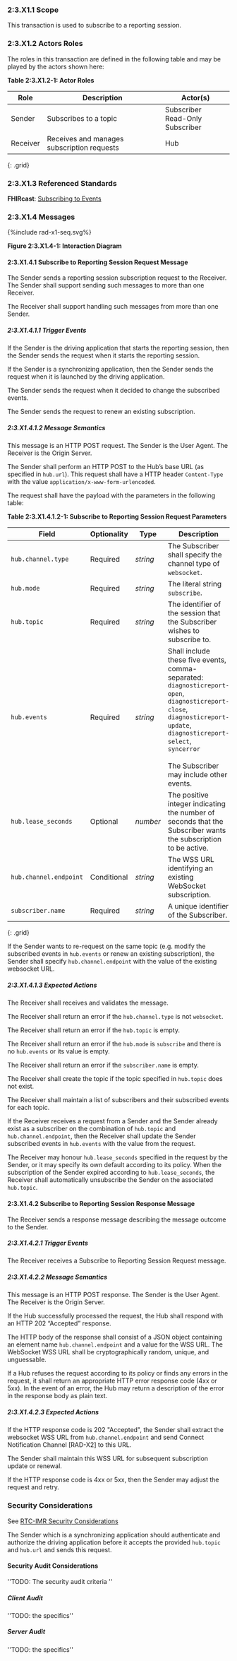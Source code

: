 ### 2:3.X1.1 Scope

This transaction is used to subscribe to a reporting session.

### 2:3.X1.2 Actors Roles

The roles in this transaction are defined in the following table and may be played by the actors shown here:

**Table 2:3.X1.2-1: Actor Roles**

| Role | Description | Actor(s) |
|------|-------------|----------|
| Sender | Subscribes to a topic | Subscriber<br>Read-Only Subscriber |
| Receiver | Receives and manages subscription requests | Hub |
{: .grid}

### 2:3.X1.3 Referenced Standards

**FHIRcast**: [Subscribing to Events](https://build.fhir.org/ig/HL7/fhircast-docs/2-4-Subscribing.html)

### 2:3.X1.4 Messages

<div>
{%include rad-x1-seq.svg%}
</div>

<div style="clear: left"/>

**Figure 2:3.X1.4-1: Interaction Diagram**

#### 2:3.X1.4.1 Subscribe to Reporting Session Request Message

The Sender sends a reporting session subscription request to the Receiver. The Sender shall support sending such messages to more than one Receiver.

The Receiver shall support handling such messages from more than one Sender. 

##### 2:3.X1.4.1.1 Trigger Events

If the Sender is the driving application that starts the reporting session, then the Sender sends the request when it starts the reporting session.

If the Sender is a synchronizing application, then the Sender sends the request when it is launched by the driving application.

The Sender sends the request when it decided to change the subscribed events.

The Sender sends the request to renew an existing subscription.

##### 2:3.X1.4.1.2 Message Semantics

This message is an HTTP POST request. The Sender is the User Agent. The Receiver is the Origin Server.

The Sender shall perform an HTTP POST to the Hub’s base URL (as specified in `hub.url`). This request shall have a HTTP header `Content-Type` with the value `application/x-www-form-urlencoded`.

The request shall have the payload with the parameters in the following table:

**Table 2:3.X1.4.1.2-1: Subscribe to Reporting Session Request Parameters**

| Field                 | Optionality | Type     | Description |
| ----------------------| ----------- | -------- | ------------|
|`hub.channel.type`     | Required    | *string* | The Subscriber shall specify the channel type of `websocket`.|
|`hub.mode`             | Required    | *string* | The literal string `subscribe`.|
|`hub.topic`            | Required    | *string* | The identifier of the session that the Subscriber wishes to subscribe to.| 
|`hub.events`           | Required    | *string* | Shall include these five events, comma-separated: <br>`diagnosticreport-open`,<br>`diagnosticreport-close`,<br>`diagnosticreport-update`, <br>`diagnosticreport-select`,<br>`syncerror`<br><br>The Subscriber may include other events.|
|`hub.lease_seconds`    | Optional    | *number* | The positive integer indicating the number of seconds that the Subscriber wants the subscription to be active. |
|`hub.channel.endpoint` | Conditional | *string* | The WSS URL identifying an existing WebSocket subscription.|
|`subscriber.name`      | Required    | *string* | A unique identifier of the Subscriber.|
{: .grid}

If the Sender wants to re-request on the same topic (e.g. modify the subscribed events in `hub.events` or renew an existing subscription), the Sender shall specify `hub.channel.endpoint` with the value of the existing websocket URL.

##### 2:3.X1.4.1.3 Expected Actions

The Receiver shall receives and validates the message.

The Receiver shall return an error if the `hub.channel.type` is not `websocket`.

The Receiver shall return an error if the `hub.topic` is empty.

The Receiver shall return an error if the `hub.mode` is `subscribe` and there is no `hub.events` or its value is empty.

The Receiver shall return an error if the `subscriber.name` is empty.

The Receiver shall create the topic if the topic specified in `hub.topic` does not exist.

The Receiver shall maintain a list of subscribers and their subscribed events for each topic.

If the Receiver receives a request from a Sender and the Sender already exist as a subscriber on the combination of `hub.topic` and `hub.channel.endpoint`, then the Receiver shall update the Sender subscribed events in `hub.events` with the value from the request.

The Receiver may honour `hub.lease_seconds` specified in the request by the Sender, or it may specify its own default according to its policy. When the subscription of the Sender expired according to `hub.lease_seconds`, the Receiver shall automatically unsubscribe the Sender on the associated `hub.topic`.

#### 2:3.X1.4.2 Subscribe to Reporting Session Response Message

The Receiver sends a response message describing the message outcome to the Sender.

##### 2:3.X1.4.2.1 Trigger Events

The Receiver receives a Subscribe to Reporting Session Request message.

##### 2:3.X1.4.2.2 Message Semantics

This message is an HTTP POST response. The Sender is the User Agent. The Receiver is the Origin Server.

If the Hub successfully processed the request, the Hub shall respond with an HTTP 202 “Accepted” response.

The HTTP body of the response shall consist of a JSON object containing an element name `hub.channel.endpoint` and a value for the WSS URL. The WebSocket WSS URL shall be cryptographically random, unique, and unguessable. 

If a Hub refuses the request according to its policy or finds any errors in the request, it shall return an appropriate HTTP error response code (4xx or 5xx). In the event of an error, the Hub may return a description of the error in the response body as plain text.

##### 2:3.X1.4.2.3 Expected Actions

If the HTTP response code is 202 "Accepted", the Sender shall extract the websocket WSS URL from `hub.channel.endpoint` and send Connect Notification Channel [RAD-X2] to this URL.

The Sender shall maintain this WSS URL for subsequent subscription update or renewal.

If the HTTP response code is 4xx or 5xx, then the Sender may adjust the request and retry.

### Security Considerations

See [RTC-IMR Security Considerations](volume-1.html#1xx5-rtc-imr-security-considerations)

The Sender which is a synchronizing application should authenticate and authorize the driving application before it accepts the provided `hub.topic` and `hub.url` and sends this request.

#### Security Audit Considerations

''TODO: The security audit criteria ''

##### Client Audit 

''TODO: the specifics''

##### Server Audit 

''TODO: the specifics''
